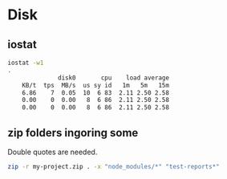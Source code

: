 # Disk

## iostat

```sh
iostat -w1
.
              disk0       cpu    load average
    KB/t  tps  MB/s  us sy id   1m   5m   15m
    6.86    7  0.05  10  6 83  2.11 2.50 2.58
    0.00    0  0.00   8  6 86  2.11 2.50 2.58
    0.00    0  0.00   8  6 86  2.11 2.50 2.58
```

## zip folders ingoring some

Double quotes are needed.

```sh
zip -r my-project.zip . -x "node_modules/*" "test-reports*"
```
